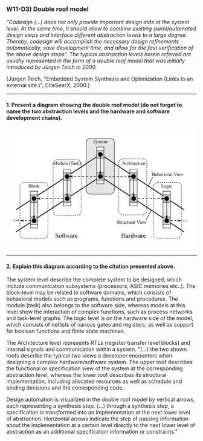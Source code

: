 ### W11-D3) Double roof model


*“Codesign (...) does not only provide important design aids at the system level. At the same time, it should allow to combine existing (semi)automated design steps and interface different abstraction levels to a large degree. Thereby, codesign will accomplish the necessary design refinements automatically, save development time, and allow for the fast verification of the above design steps“. The typical abstraction levels herein referred are usually represented in the form of a double roof model that was initially introduced by Jürgen Teich in 2000.*

(Jürgen Teich, “Embedded System Synthesis and Optimization (Links to an external site.)”, CiteSeerX, 2000.)


----

#### 1. Present a diagram showing the double roof model (do not forget to name the two abstraction levels and the hardware and software development chains).

<img src="/other%20resources/images/doubleroof.png" alt="drawing" width="500"/>


----
#### 2. Explain this diagram according to the citation presented above.

The system level describe the complete system to be designed, which include communication subsystems (processors, ASIC memories etc..).
The block-level may be related to software domains, which consists of behavioral models such as programs, functions and procedures. 
The module (task) also belongs to the software side, whereas models at this level show the interaction of complex functions, such as process networks and task-level graphs. The logic level is on the hardware side of the model, which consists of netlists of various gates and registers, as well as support for boolean functions and finite state machines. 

The Architecture level represents RTLs (register transfer level blocks) and internal signals and communication within a system. "(...) the two shown roofs describe the typical two views a developer encounters when designing a complex hardware/software system. The upper roof describes the functional or specification view of the system at the corresponding abstraction level, whereas the lower roof describes its structural implementation, including allocated resources as well as schedule and binding decisions and the corresponding code. 

Design automation is visualized in the double roof model by vertical arrows, each representing a synthesis step. (...) through a synthesis step, a specification is transformed into an implementation at the next lower level of abstraction. Horizontal arrows indicate the step of passing information about the implementation at a certain level directly to the​ next lower level of abstraction​ as an additional specification information or constraints."